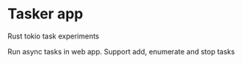 # Tasker app

Rust tokio task experiments

Run async tasks in web app. 
Support add, enumerate and stop tasks
